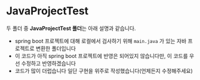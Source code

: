 # JavaProjectTest 

두 폴더 중 **JavaProjectTest 폴더**는 아래 설명과 같습니다.

- spring boot 프로젝트에 대해 로컬에서 검사하기 위해 `main.java` 가 있는 자바 프로젝트로 변환한 폴더입니다
- 이 코드가 아직 spring boot 프로젝트에 반영은 되어있지 않습니다만, 이 코드를 우선 수정하고 반영하겠습니다
- 코드가 많이 더럽습니다 일단 구현을 위주로 작성했습니다(언제든지 수정해주세요)
